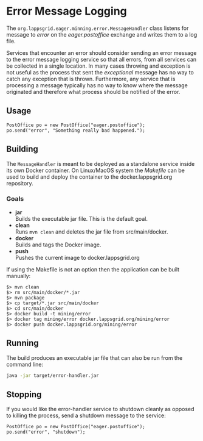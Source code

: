# Error Message Logging

The `org.lappsgrid.eager.minning.error.MessageHandler` class listens for message to *error* on the *eager.postoffice* exchange and writes them to a log file.

Services that encounter an error should consider sending an error message to the error message logging service so that all errors, from all services can be collected in a single location.  In many cases throwing and exception is not useful as the process that sent the *exceptional* message has no way to catch any exception that is thrown.  Furthermore, any service that is processing a message typically has no way to know where the message originated and therefore what process should be notified of the error.

## Usage

``` 
PostOffice po = new PostOffice("eager.postoffice");
po.send("error", "Something really bad happened.");
``` 

## Building

The `MessageHandler` is meant to be deployed as a standalone service inside its own Docker container. On Linux/MacOS system the *Makefile* can be used to build and deploy the container to the docker.lappsgrid.org repository.

### Goals

- **jar**<br/>Builds the executable jar file.  This is the default goal.
- **clean**<br/>Runs `mvn clean` and deletes the jar file from src/main/docker.
- **docker**<br/>Builds and tags the Docker image.
- **push**<br/>Pushes the current image to docker.lappsgrid.org 

If using the Makefile is not an option then the application can be built manually:

```
$> mvn clean
$> rm src/main/docker/*.jar
$> mvn package
$> cp target/*.jar src/main/docker
$> cd src/main/docker
$> docker build -t mining/error
$> docker tag mining/error docker.lappsgrid.org/mining/error
$> docker push docker.lappsgrid.org/mining/error
```

## Running

The build produces an executable jar file that can also be run from the command line:

```bash
java -jar target/error-handler.jar
```

## Stopping

If you would like the error-handler service to shutdown cleanly as opposed to killing the process, send a shutdown message to the service:

```
PostOffice po = new PostOffice("eager.postoffice");
po.send("error", "shutdown");
```
